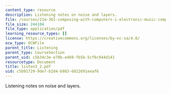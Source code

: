 ```yaml
---
content_type: resource
description: Listening notes on noise and layers.
file: /courses/21m-361-composing-with-computers-i-electronic-music-composition-spring-2008/c5b917299de7b2d4b9836922691eeaf6_listen3_2.pdf
file_size: 244104
file_type: application/pdf
learning_resource_types: []
license: https://creativecommons.org/licenses/by-nc-sa/4.0/
ocw_type: OCWFile
parent_title: Listening
parent_type: CourseSection
parent_uid: c5b34c3e-e78b-e469-fb5b-5cf6c944d141
resourcetype: Document
title: listen3_2.pdf
uid: c5b91729-9de7-b2d4-b983-6922691eeaf6
---
```

Listening notes on noise and layers.
